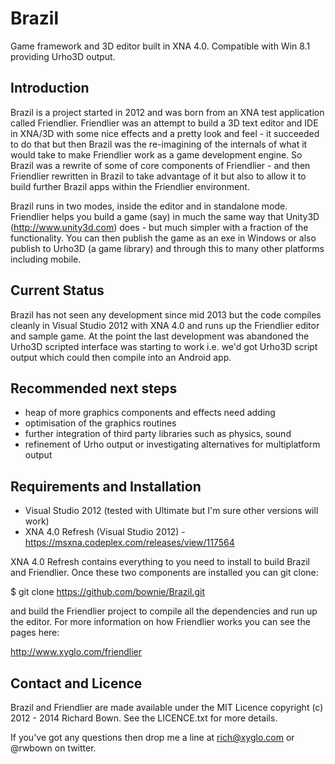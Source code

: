 Brazil
======

Game framework and 3D editor built in XNA 4.0.  Compatible with Win 8.1 providing Urho3D output.


Introduction
------------

Brazil is a project started in 2012 and was born from an XNA test application called Friendlier.
Friendlier was an attempt to build a 3D text editor and IDE in XNA/3D with some nice effects and a
pretty look and feel - it succeeded to do that but then Brazil was the re-imagining of the internals
of what it would take to make Friendlier work as a game development engine.   So Brazil was a rewrite
of some of core components of Friendlier - and then Friendlier rewritten in Brazil to take advantage
of it but also to allow it to build further Brazil apps within the Friendlier environment.

Brazil runs in two modes, inside the editor and in standalone mode.  Friendlier helps you build a game (say)
in much the same way that Unity3D (http://www.unity3d.com) does - but much simpler with a fraction of the
functionality.  You can then publish the game as an exe in Windows or also publish to Urho3D (a game library)
and through this to many other platforms including mobile.

Current Status
--------------

Brazil has not seen any development since mid 2013 but the code compiles cleanly in Visual Studio 2012 with 
XNA 4.0 and runs up the Friendlier editor and sample game.  At the point the last development was abandoned the
Urho3D scripted interface was starting to work i.e. we'd got Urho3D script output which could then compile into
an Android app.

Recommended next steps
----------------------

- heap of more graphics components and effects need adding
- optimisation of the graphics routines
- further integration of third party libraries such as physics, sound
- refinement of Urho output or investigating alternatives for multiplatform output

Requirements and Installation
-----------------------------

- Visual Studio 2012 (tested with Ultimate but I'm sure other versions will work)
- XNA 4.0 Refresh (Visual Studio 2012) - https://msxna.codeplex.com/releases/view/117564

XNA 4.0 Refresh contains everything to you need to install to build Brazil and Friendlier.  Once these two
components are installed you can git clone:

$ git clone https://github.com/bownie/Brazil.git

and build the Friendlier project to compile all the dependencies and run up the editor.  For more information
on how Friendlier works you can see the pages here:

http://www.xyglo.com/friendlier

Contact and Licence
-------------------
Brazil and Friendlier are made available under the MIT Licence copyright (c) 2012 - 2014 Richard Bown.
See the LICENCE.txt for more details.

If you've got any questions then drop me a line at rich@xyglo.com or @rwbown on twitter.
